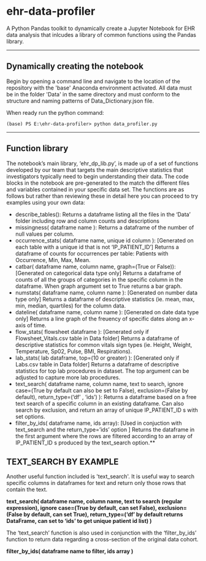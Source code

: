 # ehr-data-profiler

A Python Pandas toolkit to dynamically create a Jupyter Notebook for EHR data analysis that inlcudes a library of common functions using the Pandas library.

<hr />

## Dynamically creating the notebook

Begin by opening a command line and navigate to the location of the repository with the 'base' Anaconda environment activated. All data must be in the folder 'Data' in the same directory and must conform to the structure and naming patterns of Data_Dictionary.json file.

When ready run the python command:

`(base) PS E:\ehr-data-profiler> python data_profiler.py`

<hr />

## Function library

The notebook’s main library, ‘ehr_dp_lib.py’, is made up of a set of functions developed by our team that targets the main descriptive statistics that investigators typically need to begin understanding their data. The code blocks in the notebook are pre-generated to the match the different files and variables contained in your specific data set. The functions are as follows but rather than reviewing these in detail here you can proceed to try examples using your own data:

- describe_tables(): Returns a dataframe listing all the files in the ‘Data’ folder including row and column counts and descriptions
- missingness( dataframe name ): Returns a dataframe of the number of null values per column.
- occurrence_stats( dataframe name, unique id column ): [Generated on each table with a unique id that is not ‘IP_PATIENT_ID’] Returns a dataframe of counts for occurrences per table: Patients with Occurrence, Min, Max, Mean.
- catbar( dataframe name, column name, graph=(True or False)): [Generated on categorical data type only] Returns a dataframe of counts of all the groups of categories in the specific column in the dataframe. When graph argument set to True returns a bar graph.
- numstats( dataframe name, column name ): [Generated on number data type only] Returns a dataframe of descriptive statistics (ie. mean, max, min, median, quartiles) for the column data.
- dateline( dataframe name, column name ): [Generated on date data type only] Returns a line graph of the freuency of specific dates along an x-axis of time.
- flow_stats( flowsheet dataframe ): [Generated only if Flowsheet_Vitals.csv table in Data folder] Returns a dataframe of descriptive statistics for common vitals sign types (ie. Height, Weight, Temperature, Sp02, Pulse, BMI, Respirations).
- lab_stats( lab dataframe, top=(10 or greater) ): [Generated only if Labs.csv table in Data folder] Returns a dataframe of descriptive statistics for top lab procedures in dataset. The top argument can be adjusted to capture more lab procedures.
- text_search( dataframe name, column name, text to search, ignore case=(True by default can also be set to False), exclusion=(False by default), return_type=(‘df’ <default>, ‘ids’) ): Returns a dataframe based on a free text search of a specific column in an existing dataframe. Can also search by exclusion, and return an array of unique IP_PATIENT_ID s with set options.
- filter_by_ids( dataframe name,  ids array): [Used in conjuction with text_search and the return_type=’ids’ option ] Returns the dataframe in the first argument where the rows are filtered according to an array of IP_PATIENT_ID s produced by the text_search option.**


## TEXT_SEARCH BY EXAMPLE

Another useful function included is 'text_search'. It is useful way to search specific columns in dataframes for text and return only those rows that contain the text.

**text_search( dataframe name, column name, text to search (regular expression), ignore case=(True by default, can set False), exclusion=(False by default, can set True), return_type=(‘df’ by default returns DataFrame, can set to ‘ids’ to get unique patient id list) )**

The ‘text_search’ function is also used in conjunction with the ‘filter_by_ids’ function to return data regarding a cross-section of the original data cohort.

**filter_by_ids( dataframe name to filter, ids array )**
